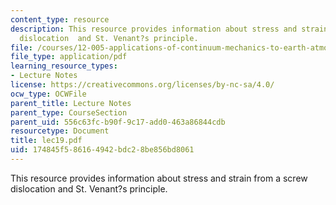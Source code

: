 ```yaml
---
content_type: resource
description: This resource provides information about stress and strain from a screw
  dislocation  and St. Venant?s principle.
file: /courses/12-005-applications-of-continuum-mechanics-to-earth-atmospheric-and-planetary-sciences-spring-2006/174845f586164942bdc28be856bd8061_lec19.pdf
file_type: application/pdf
learning_resource_types:
- Lecture Notes
license: https://creativecommons.org/licenses/by-nc-sa/4.0/
ocw_type: OCWFile
parent_title: Lecture Notes
parent_type: CourseSection
parent_uid: 556c63fc-b90f-9c17-add0-463a86844cdb
resourcetype: Document
title: lec19.pdf
uid: 174845f5-8616-4942-bdc2-8be856bd8061
---
```

This resource provides information about stress and strain from a screw dislocation  and St. Venant?s principle.